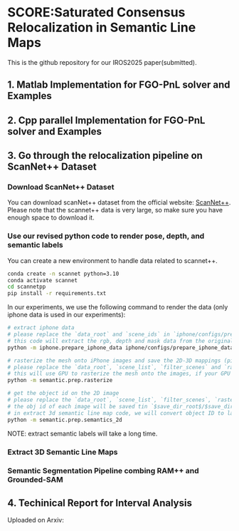 # SCORE:Saturated Consensus Relocalization in Semantic Line Maps
This is the github repository for our IROS2025 paper(submitted).
## 1. Matlab Implementation for FGO-PnL solver and Examples

## 2. Cpp parallel Implementation for FGO-PnL solver and Examples

## 3. Go through the relocalization pipeline on ScanNet++ Dataset
### Download ScanNet++ Dataset
You can download scanNet++ dataset from the official website: [ScanNet++](https://kaldir.vc.in.tum.de/scannetpp/). Please note that the scannet++ data is very large, so make sure you have enough space to download it.
### Use our revised python code to render pose, depth, and semantic labels
You can create a new environment to handle data related to scannet++.
```bash
conda create -n scannet python=3.10
conda activate scannet
cd scannetpp
pip install -r requirements.txt
```

In our experiments, we use the following command to render the data (only iphone data is used in our experiments):
```bash
# extract iphone data
# please replace the `data_root` and `scene_ids` in `iphone/configs/prepare_iphone_data.yml` with your own path
# this code will extract the rgb, depth and mask data from the original scannet++ dataset
python -m iphone.prepare_iphone_data iphone/configs/prepare_iphone_data.yml

# rasterize the mesh onto iPhone images and save the 2D-3D mappings (pixel-to-face) to file. 
# please replace the `data_root`, `scene_list`, `filter_scenes` and `rasterout_dir` in `semantic/configs/rasterize.yaml` with your own path
# this will use GPU to rasterize the mesh onto the images, if your GPU memory is not enough, you can set `batch_size` to a smaller number
python -m semantic.prep.rasterize

# get the object id on the 2D image
# please replace the `data_root`, `scene_list`, `filter_scenes`, `rasterout_dir`, `visiblity_cache_dir`, `save_dir_root` and `save_dir` in `semantic/configs/semantic_2d.yaml` with your own path
# the obj id of each image will be saved tin `$save_dir_root$/$save_dir$/obj_ids/$scene_id$`, you can use numpy to read it
# in extract 3d semantic line map code, we will convert object ID to label ID.
python -m semantic.prep.semantics_2d
```
NOTE: extract semantic labels will take a long time.

### Extract 3D Semantic Line Maps
### Semantic Segmentation Pipeline combing RAM++ and Grounded-SAM 

## 4. Techinical Report for Interval Analysis
Uploaded on Arxiv:
